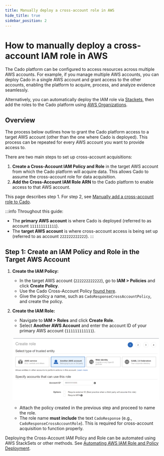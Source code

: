 ```yaml
---
title: Manually deploy a cross-account role in AWS
hide_title: true
sidebar_position: 2
---
```


# How to manually deploy a cross-account IAM role in AWS

The Cado platform can be configured to access resources across multiple AWS accounts. For example, if you manage multiple AWS accounts, you can deploy Cado in a single AWS account and grant access to the other accounts, enabling the platform to acquire, process, and analyze evidence seamlessly.

Alternatively, you can automatically deploy the IAM role via [Stackets](/cado/deploy/cross/cross-account-creation-auto), then add the roles to the Cado platform using [AWS Organizations](./aws-organizations.md).

## Overview

The process below outlines how to grant the Cado platform access to a target AWS account (other than the one where Cado is deployed). This process can be repeated for every AWS account you want to provide access to.

There are two main steps to set up cross-account acquisitions:

1. **Create a Cross-Account IAM Policy and Role** in the target AWS account from which the Cado platform will acquire data. This allows Cado to assume the cross-account role for data acquisition.
2. **Add the Cross-Account IAM Role ARN** to the Cado platform to enable access to that AWS account.

This page describes step 1. For step 2, see [Manually add a cross-account role to Cado](./add-cross-account-manual.md).

:::info
Throughout this guide:
- The **primary AWS account** is where Cado is deployed (referred to as account `111111111111`).
- The **target AWS account** is where cross-account access is being set up (referred to as account `222222222222`).
:::

## Step 1: Create an IAM Policy and Role in the Target AWS Account

1. **Create the IAM Policy:**
   - In the target AWS account (`222222222222`), go to **IAM > Policies** and click **Create Policy**.
   - Use the Cado Cross-Account Policy [found here](https://raw.githubusercontent.com/cado-security/Deployment-Templates/main/cross-account/CrossAccountPolicy.yaml).
   - Give the policy a name, such as `CadoResponseCrossAccountPolicy`, and create the policy.

2. **Create the IAM Role:**
   - Navigate to **IAM > Roles** and click **Create Role**.
   - Select **Another AWS Account** and enter the account ID of your primary AWS account (`111111111111`).
   
   ![Create Role](/img/create-role.png)

   - Attach the policy created in the previous step and proceed to name the role.
   - The role name **must include** the text `CadoResponse` (e.g., `CadoResponseCrossAccountRole`). This is required for cross-account acquisition to function properly.


Deploying the Cross-Account IAM Policy and Role can be automated using AWS StackSets or other methods. See [Automating AWS IAM Role and Policy Deployment](#automating-aws-iam-role-and-policy-deployment).
